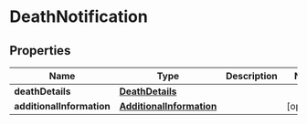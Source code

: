 # DeathNotification

## Properties
Name | Type | Description | Notes
------------ | ------------- | ------------- | -------------
**deathDetails** | [**DeathDetails**](DeathDetails.md) |  | 
**additionalInformation** | [**AdditionalInformation**](AdditionalInformation.md) |  | [optional] 
